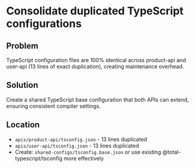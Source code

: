 # Consolidate duplicated TypeScript configurations

## Problem

TypeScript configuration files are 100% identical across product-api and user-api (13 lines of exact duplication), creating maintenance overhead.

## Solution

Create a shared TypeScript base configuration that both APIs can extend, ensuring consistent compiler settings.

## Location

- `apis/product-api/tsconfig.json` - 13 lines duplicated
- `apis/user-api/tsconfig.json` - 13 lines duplicated
- Create: `shared-configs/tsconfig.base.json` or use existing @total-typescript/tsconfig more effectively